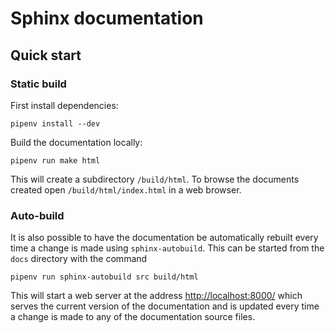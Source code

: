 # Sphinx documentation


## Quick start 

### Static build


First install dependencies:

```
pipenv install --dev
```

Build the documentation locally:

```
pipenv run make html
```

This will create a subdirectory `/build/html`. To browse the documents created
open `/build/html/index.html` in a web browser.


### Auto-build

It is also possible to have the documentation be automatically rebuilt every
time a change is made using `sphinx-autobuild`. This can be started from the
`docs` directory with the command

```
pipenv run sphinx-autobuild src build/html
```

This will start a web server at the address <http://localhost:8000/> which
serves the current version of the documentation and is updated every time a
change is made to any of the documentation source files.

